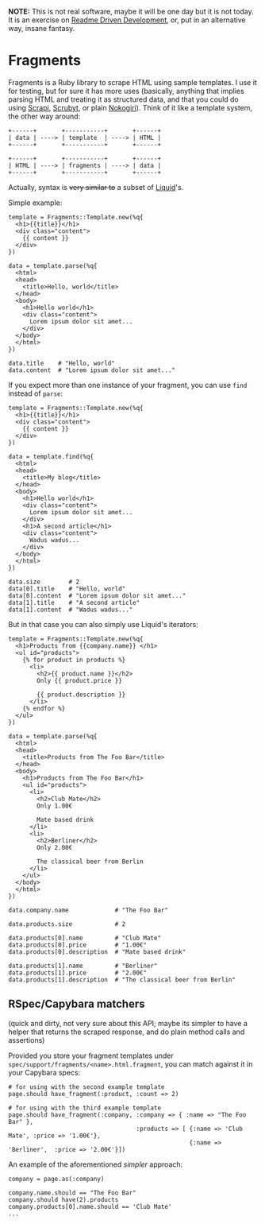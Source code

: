 **NOTE:** This is not real software, maybe it will be one day but it is not today. It is an exercise on [Readme Driven Development](http://tom.preston-werner.com/2010/08/23/readme-driven-development.html), or, put in an alternative way, insane fantasy.

# Fragments

Fragments is a Ruby library to scrape HTML using sample templates. I use it for testing, but for sure it has more uses (basically, anything that implies parsing HTML and treating it as structured data, and that you could do using [Scrapi](https://github.com/assaf/scrapi), [Scrubyt](https://github.com/scrubber/scrubyt), or plain [Nokogiri](http://nokogiri.org/)). Think of it like a template system, the other way around:

    +------+       +-----------+       +------+
    | data | ----> | template  | ----> | HTML |
    +------+       +-----------+       +------+
    
    +------+       +-----------+       +------+
    | HTML | ----> | fragments | ----> | data |
    +------+       +-----------+       +------+

Actually, syntax is <s>very similar to</s> a subset of [Liquid](https://github.com/Shopify/liquid)'s.

Simple example:

    template = Fragments::Template.new(%q{
      <h1>{{title}}</h1>
      <div class="content">
        {{ content }}
      </div>
    })
    
    data = template.parse(%q{
      <html>
      <head>
        <title>Hello, world</title>
      </head>
      <body>
        <h1>Hello world</h1>
        <div class="content">
          Lorem ipsum dolor sit amet...
        </div>
      </body>
      </html>
    })
    
    data.title    # "Hello, world"
    data.content  # "Lorem ipsum dolor sit amet..."

If you expect more than one instance of your fragment, you can use `find` instead of `parse`:

    template = Fragments::Template.new(%q{
      <h1>{{title}}</h1>
      <div class="content">
        {{ content }}
      </div>
    })
    
    data = template.find(%q{
      <html>
      <head>
        <title>My blog</title>
      </head>
      <body>
        <h1>Hello world</h1>
        <div class="content">
          Lorem ipsum dolor sit amet...
        </div>
        <h1>A second article</h1>
        <div class="content">
          Wadus wadus...
        </div>
      </body>
      </html>
    })
    
    data.size        # 2
    data[0].title    # "Hello, world"
    data[0].content  # "Lorem ipsum dolor sit amet..."
    data[1].title    # "A second article"
    data[1].content  # "Wadus wadus..."
    
But in that case you can also simply use Liquid's iterators:

    template = Fragments::Template.new(%q{
      <h1>Products from {{company.name}} </h1>
      <ul id="products">
        {% for product in products %}
          <li>
            <h2>{{ product.name }}</h2>
            Only {{ product.price }}

            {{ product.description }}
          </li>
        {% endfor %}
      </ul>
    })
    
    data = template.parse(%q{
      <html>
      <head>
        <title>Products from The Foo Bar</title>
      </head>
      <body>
        <h1>Products from The Foo Bar</h1>
        <ul id="products">
          <li>
            <h2>Club Mate</h2>
            Only 1.00€
            
            Mate based drink
          </li>
          <li>
            <h2>Berliner</h2>
            Only 2.00€
            
            The classical beer from Berlin
          </li>
        </ul>
      </body>
      </html>
    })
    
    data.company.name             # "The Foo Bar"
    
    data.products.size            # 2
    
    data.products[0].name         # "Club Mate"
    data.products[0].price        # "1.00€"
    data.products[0].description  # "Mate based drink"
    
    data.products[1].name         # "Berliner"
    data.products[1].price        # "2.00€"
    data.products[1].description  # "The classical beer from Berlin"

## RSpec/Capybara matchers

(quick and dirty, not very sure about this API; maybe its simpler to have a helper that returns the scraped response, and do plain method calls and assertions)

Provided you store your fragment templates under `spec/support/fragments/<name>.html.fragment`, you can match against it in your Capybara specs:

    # for using with the second example template
    page.should have_fragment(:product, :count => 2)

    # for using with the third example template
    page.should have_fragment(:company, :company => { :name => "The Foo Bar" },
                                        :products => [ {:name => 'Club Mate', :price => '1.00€'},
                                                       {:name => 'Berliner',  :price => '2.00€'}])

An example of the aforementioned *simpler* approach:

    company = page.as(:company)
    
    company.name.should == "The Foo Bar"
    company.should have(2).products
    company.products[0].name.should == 'Club Mate'
    ...

